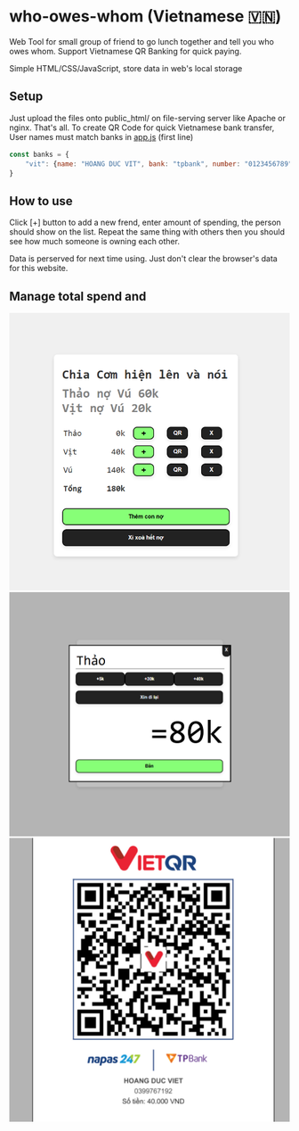 # who-owes-whom (Vietnamese 🇻🇳)
Web Tool for small group of friend to go lunch together and tell you who owes whom. Support Vietnamese QR Banking for quick paying.

Simple HTML/CSS/JavaScript, store data in web's local storage

## Setup
Just upload the files onto public_html/ on file-serving server like Apache or nginx. That's all.
To create QR Code for quick Vietnamese bank transfer, User names must match banks in [app.js](app.js) (first line) 

```javascript
const banks = {
    "vit": {name: "HOANG DUC VIT", bank: "tpbank", number: "0123456789"},
}
```

## How to use

Click [+] button to add a new frend, enter amount of spending, the person should show on the list. Repeat the same thing with others then you should see how much someone is owning each other. 

Data is perserved for next time using. Just don't clear the browser's data for this website.


## Manage total spend and 
![Screenshot 1](screenshot_1.png)
![Screenshot 2](screenshot_2.png)
![Screenshot 3](screenshot_3.png) 
